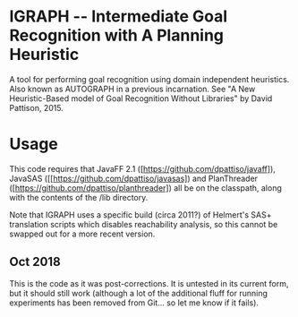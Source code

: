 # IGRAPH -- Intermediate Goal Recognition with A Planning Heuristic
A tool for performing goal recognition using domain independent heuristics. Also known as AUTOGRAPH in a previous incarnation. See "A New Heuristic-Based model of Goal Recognition Without Libraries" by David Pattison, 2015.

# Usage
This code requires that JavaFF 2.1 ([https://github.com/dpattiso/javaff]), JavaSAS ([[https://github.com/dpattiso/javasas]) and PlanThreader ([https://github.com/dpattiso/planthreader]) all be on the classpath, along with the contents of the /lib directory.

Note that IGRAPH uses a specific build (circa 2011?) of Helmert's SAS+ translation scripts which disables reachability analysis, so this cannot be swapped out for a more recent version.

## Oct 2018
This is the code as it was post-corrections. It is untested in its current form, but it should still work (although a lot of the additional fluff for running experiments has been removed from Git... so let me know if it fails).
